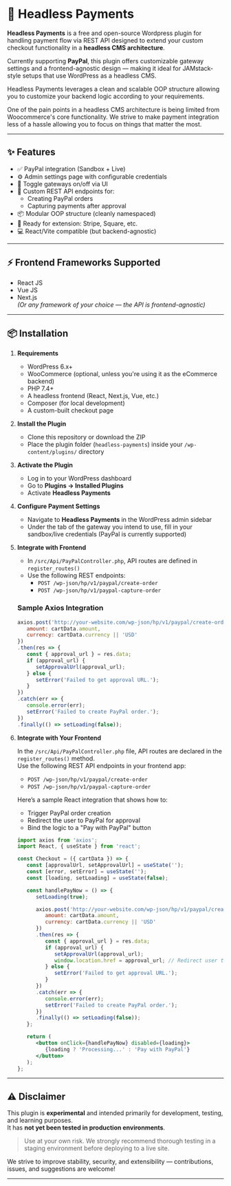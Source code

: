 # 🧩 Headless Payments

**Headless Payments** is a free and open-source Wordpress plugin for handling payment flow via REST API designed to extend your custom checkout functionality in a **headless CMS architecture**.

Currently supporting **PayPal**, this plugin offers customizable gateway settings and a frontend-agnostic design — making it ideal for JAMstack-style setups that use WordPress as a headless CMS.

Headless Payments leverages a clean and scalable OOP structure allowing you to customize your backend logic according to your requirements. 

One of the pain points in a headless CMS architecture is being limited from Woocommerce's core functionality. We strive to make payment integration less of a hassle allowing you to focus on things that matter the most.

---

## ✨ Features

- ✅ PayPal integration (Sandbox + Live)
- ⚙️ Admin settings page with configurable credentials
- 🔘 Toggle gateways on/off via UI
- 🔌 Custom REST API endpoints for:
   - Creating PayPal orders
   - Capturing payments after approval
- 📦 Modular OOP structure (cleanly namespaced)
- 🔧 Ready for extension: Stripe, Square, etc.
- 💻 React/Vite compatible (but backend-agnostic)

---

## ⚡ Frontend Frameworks Supported

- React JS
- Vue JS
- Next.js  
*(Or any framework of your choice — the API is frontend-agnostic)*

---

## 📦 Installation

1. **Requirements**
    - WordPress 6.x+
    - WooCommerce (optional, unless you're using it as the eCommerce backend)
    - PHP 7.4+
    - A headless frontend (React, Next.js, Vue, etc.)
    - Composer (for local development)
    - A custom-built checkout page

2. **Install the Plugin**
    - Clone this repository or download the ZIP
    - Place the plugin folder (`headless-payments`) inside your `/wp-content/plugins/` directory

3. **Activate the Plugin**
    - Log in to your WordPress dashboard
    - Go to **Plugins → Installed Plugins**
    - Activate **Headless Payments**

4. **Configure Payment Settings**
    - Navigate to **Headless Payments** in the WordPress admin sidebar
    - Under the tab of the gateway you intend to use, fill in your sandbox/live credentials (PayPal is currently supported)

5. **Integrate with Frontend**
    - In `/src/Api/PayPalController.php`, API routes are defined in `register_routes()`
    - Use the following REST endpoints:
       - `POST /wp-json/hp/v1/paypal/create-order`
       - `POST /wp-json/hp/v1/paypal-capture-order`

    ### Sample Axios Integration

    ```js
    axios.post('http://your-website.com/wp-json/hp/v1/paypal/create-order', {
       amount: cartData.amount,
       currency: cartData.currency || 'USD'
    })
    .then(res => {
       const { approval_url } = res.data;
       if (approval_url) {
          setApprovalUrl(approval_url);
       } else {
          setError('Failed to get approval URL.');
       }
    })
    .catch(err => {
       console.error(err);
       setError('Failed to create PayPal order.');
    })
    .finally(() => setLoading(false));
    ```

6. **Integrate with Your Frontend**

    In the `/src/Api/PayPalController.php` file, API routes are declared in the `register_routes()` method.  
    Use the following REST API endpoints in your frontend app:

    - `POST /wp-json/hp/v1/paypal/create-order`
    - `POST /wp-json/hp/v1/paypal-capture-order`

    Here’s a sample React integration that shows how to:

    - Trigger PayPal order creation
    - Redirect the user to PayPal for approval
    - Bind the logic to a "Pay with PayPal" button

    ```jsx
    import axios from 'axios';
    import React, { useState } from 'react';

    const Checkout = ({ cartData }) => {
       const [approvalUrl, setApprovalUrl] = useState('');
       const [error, setError] = useState('');
       const [loading, setLoading] = useState(false);

       const handlePayNow = () => {
          setLoading(true);

          axios.post('http://your-website.com/wp-json/hp/v1/paypal/create-order', {
             amount: cartData.amount,
             currency: cartData.currency || 'USD'
          })
          .then(res => {
             const { approval_url } = res.data;
             if (approval_url) {
                setApprovalUrl(approval_url);
                window.location.href = approval_url; // Redirect user to PayPal
             } else {
                setError('Failed to get approval URL.');
             }
          })
          .catch(err => {
             console.error(err);
             setError('Failed to create PayPal order.');
          })
          .finally(() => setLoading(false));
       };

       return (
          <button onClick={handlePayNow} disabled={loading}>
             {loading ? 'Processing...' : 'Pay with PayPal'}
          </button>
       );
    };
    ```

---

## ⚠️ Disclaimer

This plugin is **experimental** and intended primarily for development, testing, and learning purposes.  
It has **not yet been tested in production environments**.

> Use at your own risk. We strongly recommend thorough testing in a staging environment before deploying to a live site.

We strive to improve stability, security, and extensibility — contributions, issues, and suggestions are welcome!

---
